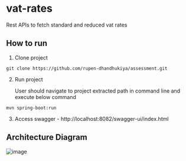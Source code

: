 # vat-rates
Rest APIs to fetch standard and reduced vat rates
## How to run
1. Clone project 
```
git clone https://github.com/rupen-dhandhukiya/assessment.git
```


2. Run project

    User should navigate to project extracted path in command line and execute below command
```
mvn spring-boot:run
```

3. Access swagger -
  http://localhost:8082/swagger-ui/index.html

## Architecture Diagram
![image](https://user-images.githubusercontent.com/123449651/214549738-91e5e276-8d66-4d0c-b5c4-ab856092f033.png)
